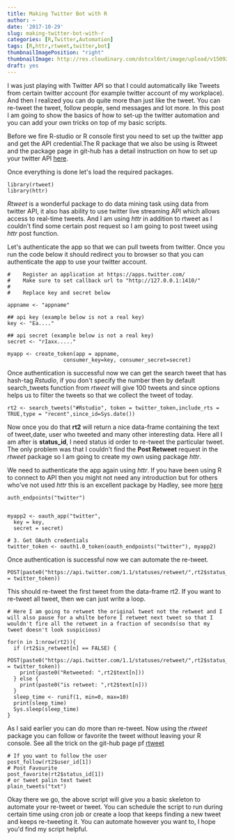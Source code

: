 ```yaml
---
title: Making Twitter Bot with R
author: ~
date: '2017-10-29'
slug: making-twitter-bot-with-r
categories: [R,Twitter,Automation]
tags: [R,httr,rtweet,twitter,bot]
thumbnailImagePosition: "right"
thumbnailImage: http://res.cloudinary.com/dstcxl6nt/image/upload/v1509295892/bot-icon_kc9ghk.png
draft: yes
---
```


I was just playing with Twitter API so that I could automatically like Tweets from certain twitter account (for example twitter account of my workplace). And then I realized 
you can do quite more than just like the tweet. You can re-tweet the tweet, follow people, send messages and lot more. In this post I am going to show the basics of how to set-up the twitter automation and you can add your own tricks on top of my basic scripts.
<!--more-->

Before we fire R-studio or R console first you need to set up the twitter app and get the API credential.The R package that we also be using is Rtweet and the package page in git-hub has a detail instruction on how to set up your twitter API [here](http://rtweet.info/articles/auth.html).

Once everything is done let's load the required packages.

```
library(rtweet)
library(httr)

```
*Rtweet* is a wonderful package to do data mining task using data from twitter API, it also has ability to use 
twitter live streaming API which allows access to real-time tweets. And I am using *httr* in addition to rtweet as I couldn't find some certain post request so I am going to post tweet using *httr* post function.

Let's authenticate the app so that we can pull tweets from twitter. Once you run the code below it should redirect you to browser so that you can authenticate the app to use your twitter account.

```
#    Register an application at https://apps.twitter.com/
#    Make sure to set callback url to "http://127.0.0.1:1410/"
#
#    Replace key and secret below

appname <- "appname"

## api key (example below is not a real key)
key <- "Ea...."

## api secret (example below is not a real key)
secret <- "rIaxx....."

myapp <- create_token(app = appname,
                  consumer_key=key, consumer_secret=secret)
```

Once authentication is successful now we can get the search tweet that has hash-tag *Rstudio*, if you don't specify the number then by default search_tweets function from *rtweet* will give 100 tweets and since options helps us to filter the tweets so that we collect the tweet of today.

```
rt2 <- search_tweets("#Rstudio", token = twitter_token,include_rts = TRUE,type = "recent",since_id=Sys.date())
```
Now once you do that **rt2** will return a nice data-frame containing the text of tweet,date, user who tweeted and many other interesting data. Here all I am after is **status_id**, I need status id order to re-tweet the particular tweet. The only problem was that I couldn't find the **Post Retweet** request in the *rtweet* package so I am going to create my own using package *httr*.

We need to authenticate the app again using *httr*. If you have been using R to connect to API then you might not need any introduction but for others who've not used *httr* this is an excellent package by Hadley, see more [here](https://github.com/r-lib/httr/blob/master/demo/oauth1-twitter.r)

```
auth_endpoints("twitter")


myapp2 <- oauth_app("twitter",
  key = key,
  secret = secret)

# 3. Get OAuth credentials
twitter_token <- oauth1.0_token(oauth_endpoints("twitter"), myapp2)

```
Once authentication is successful now we can automate the re-tweet.

```
POST(paste0("https://api.twitter.com/1.1/statuses/retweet/",rt2$status_id[1]),config(token = twitter_token))
```
This should re-tweet the first tweet from the data-frame rt2. If you want to re-tweet all tweet, then we can just write a loop.

```
# Here I am going to retweet the original tweet not the retweet and I will also pause for a whilte before I retweet next tweet so that I wouldn't fire all the retweet in a fraction of seconds(so that my tweet doesn't look suspicious)

for(n in 1:nrow(rt2)){
  if (rt2$is_retweet[n] == FALSE) {
    POST(paste0("https://api.twitter.com/1.1/statuses/retweet/",rt2$status_id[n]),config(token = twitter_token))
    print(paste0("Retweeted: ",rt2$text[n])) 
  } else {
    print(paste0("is retweet: ",rt2$text[n]))
  }
  sleep_time <- runif(1, min=0, max=10)
  print(sleep_time)
  Sys.sleep(sleep_time)
}
```
As I said earlier you can do more than re-tweet. Now using the *rtweet* package you can follow or favorite the tweet without leaving your R console. See all the trick on the git-hub page pf [rtweet](http://rtweet.info/index.html)

```
# If you want to follow the user
post_follow(rt2$user_id[1])
# Post Favourite
post_favorite(rt2$status_id[1])
# or tweet palin text tweet
plain_tweets("txt")
```

Okay there we go, the above script will give you a basic skeleton to automate your re-tweet or tweet. You can schedule the script to run during certain time using cron job or create a loop that keeps finding a new tweet and keeps re-tweeting it. You can automate however you want to, I hope you'd find my script helpful.